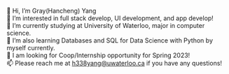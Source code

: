 👋 Hi, I’m Gray(Hancheng) Yang  
👀 I’m interested in full stack develop, UI development, and app develop!  
🌱 I’m currently studying at University of Waterloo, major in computer science.  
💞️ I’m also learning Databases and SQL for Data Science with Python by myself currently.  
👀 I am looking for Coop/Internship opportunity for Spring 2023!  
📫 Please reach me at h338yang@uwaterloo.ca if you have any questions!  
